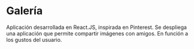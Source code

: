 # Galería
Aplicación desarrollada en React.JS, inspirada en Pinterest. Se despliega una aplicación que permite compartir imágenes con amigos.
En función a los gustos del usuario. 

